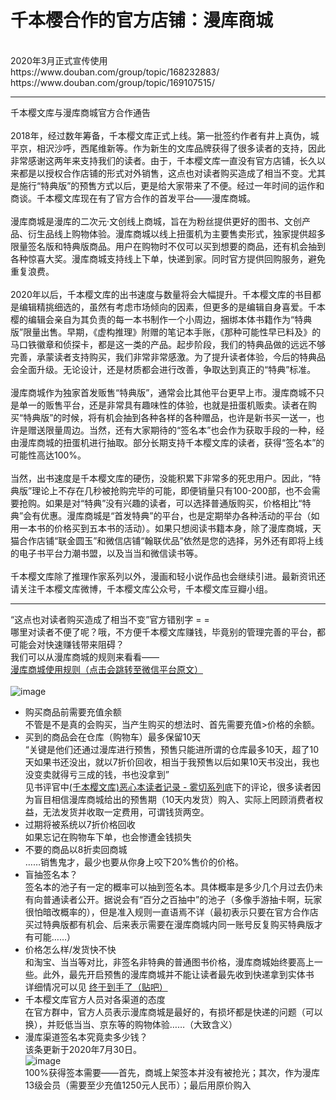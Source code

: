 千本樱合作的官方店铺：漫库商城
===

<br>  
2020年3月正式宣传使用<br>  
https://www.douban.com/group/topic/168232883/<br>  
https://www.douban.com/group/topic/169107515/<br>  

---

千本樱文库与漫库商城官方合作通告<br>  
2018年，经过数年筹备，千本樱文库正式上线。第一批签约作者有井上真伪，城平京，相沢沙呼，西尾维新等。作为新生的文库品牌获得了很多读者的支持，因此非常感谢这两年来支持我们的读者。由于，千本樱文库一直没有官方店铺，长久以来都是以授权合作店铺的形式对外销售，这点也对读者购买造成了相当不变。尤其是施行“特典版”的预售方式以后，更是给大家带来了不便。经过一年时间的运作和商谈。千本樱文库现在有了官方合作的首发平台——漫库商城。
<br>  
漫库商城是漫库的二次元·文创线上商城，旨在为粉丝提供更好的图书、文创产品、衍生品线上购物体验。漫库商城以线上扭蛋机为主要售卖形式，独家提供超多限量签名版和特典版商品。用户在购物时不仅可以买到想要的商品，还有机会抽到各种惊喜大奖。漫库商城支持线上下单，快递到家。同时官方提供回购服务，避免重复浪费。
<br>  
2020年以后，千本樱文库的出书速度与数量将会大幅提升。千本樱文库的书目都是编辑精挑细选的，虽然有考虑市场倾向的因素，但更多的是编辑自身喜爱。千本樱的编辑会亲自为其负责的每一本书制作一个小周边，捆绑本体书籍作为“特典版”限量出售。早期，《虚构推理》附赠的笔记本手账，《那种可能性早已料及》的马口铁徽章和侦探卡，都是这一类的产品。起步阶段，我们的特典品做的远远不够完善，承蒙读者支持购买，我们非常非常感激。为了提升读者体验，今后的特典品会全面升级。无论设计，还是材质都会进行改善，争取达到真正的“特典”标准。
<br>  
漫库商城作为独家首发贩售“特典版”，通常会比其他平台更早上市。漫库商城不只是单一的贩售平台，还是非常具有趣味性的体验，也就是扭蛋机贩卖。读者在购买“特典版”的时候，将有机会抽到各种各样的各种赠品，也许是新书买一送一，也许是赠送限量周边。当然，还有大家期待的“签名本”也会作为获取手段的一种，经由漫库商城的扭蛋机进行抽取。部分长期支持千本樱文库的读者，获得“签名本”的可能性高达100%。
<br>  
当然，出书速度是千本樱文库的硬伤，没能积累下非常多的死忠用户。因此，“特典版”理论上不存在几秒被抢购完毕的可能，即便销量只有100-200部，也不会需要抢购。如果是对“特典”没有兴趣的读者，可以选择普通版购买，价格相比“特典”会有优惠。漫库商城是“首发特典”的平台，也是定期举办各种活动的平台（如用一本书的价格买到五本书的活动）。如果只想阅读书籍本身，除了漫库商城，天猫合作店铺“联金圆玉”和微信店铺“翰联优品”依然是您的选择，另外还有即将上线的电子书平台力潮书盟，以及当当和微信读书等。
<br>  
千本樱文库除了推理作家系列以外，漫画和轻小说作品也会继续引进。最新资讯还请关注千本樱文库微博，千本樱文库公众号，千本樱文库豆瓣小组。<br>

---

“这点也对读者购买造成了相当不变”官方错别字 = =<br>
哪里对读者不便了呢？哦，不方便千本樱文库赚钱，毕竟别的管理完善的平台，都可能会对快速赚钱带来阻碍？<br>
我们可以从漫库商城的规则来看看——<br>
[漫库商城使用规则（点击会跳转至微信平台原文）](https://mp.weixin.qq.com/s/jN89vVPobqW5y2bE5WUZtA)<br>
<br>
![image](https://mmbiz.qpic.cn/mmbiz_png/ibeYqhymzvxhbEemeN05ZEuKAzdIicIRIw4ODhJtk29Q7FHVOfjkicWLmLE63soaGqTUdI3iayYbPkscBu1fM7cxzA/640)<br>
* 购买商品前需要充值余额<br>
不管是不是真的会购买，当产生购买的想法时、首先需要充值>价格的余额。<br>
* 买到的商品会在仓库（购物车）最多保留10天<br>
“关键是他们还通过漫库进行预售，预售只能进所谓的仓库最多10天，超了10天如果书还没出，就以7折价回收，相当于我预售以后如果10天书没出，我也没变卖就得亏三成的钱，书也没拿到”<br>
见书评官中[(千本樱文库)恶心本读者记录 - 雾切系列](https://book.douban.com/review/12720758/)底下的评论，很多读者因为盲目相信漫库商城给出的预售期（10天内发货）购入、实际上罔顾消费者权益，无法发货并收取一定费用，可谓钱货两空。<br>
* 过期将被系统以7折价格回收<br>
如果忘记在购物车下单，也会惨遭金钱损失
* 不要的商品以8折卖回商城<br>
……销售鬼才，最少也要从你身上咬下20%售价的价格。<br>
* 盲抽签名本？<br>
签名本的池子有一定的概率可以抽到签名本。具体概率是多少几个月过去仍未有向普通读者公开。据说会有“百分之百抽中”的池子（多像手游抽卡啊，玩家很怕暗改概率的），但是准入规则一直语焉不详（最初表示只要在官方合作店买过特典版都有机会、后来表示需要在漫库商城内同一账号反复购买特典版才有可能……）<br>
* 价格怎么样/发货快不快<br>
和淘宝、当当等对比，非签名非特典的普通图书价格，漫库商城始终要高上一些。此外，最先开启预售的漫库商城并不能让读者最先收到快递拿到实体书<br>
详细情况可以见 [终于到手了（贴吧）](https://tieba.baidu.com/p/6823569970)<br>
* 千本樱文库官方人员对各渠道的态度<br>
在官方群中，官方人员表示漫库商城是最好的，有损坏都是快递的问题（可以换），并贬低当当、京东等的购物体验……（大致含义）<br>
* 漫库渠道签名本究竟卖多少钱？<br>
该条更新于2020年7月30日。<br>
![image](https://www.douban.com/photos/photo/2615625109/large)<br>
100%获得签本需要——首先，商城上架签本并没有被抢光；其次，作为漫库13级会员（需要至少充值1250元人民币）；最后用原价购入 <br>

